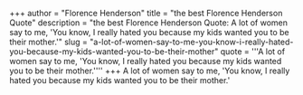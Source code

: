 +++
author = "Florence Henderson"
title = "the best Florence Henderson Quote"
description = "the best Florence Henderson Quote: A lot of women say to me, 'You know, I really hated you because my kids wanted you to be their mother.'"
slug = "a-lot-of-women-say-to-me-you-know-i-really-hated-you-because-my-kids-wanted-you-to-be-their-mother"
quote = '''A lot of women say to me, 'You know, I really hated you because my kids wanted you to be their mother.''''
+++
A lot of women say to me, 'You know, I really hated you because my kids wanted you to be their mother.'
